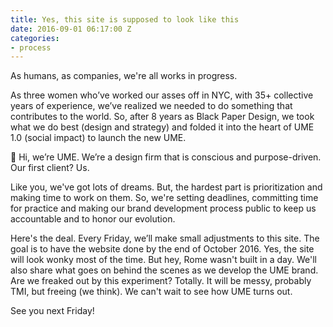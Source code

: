 ```yaml
---
title: Yes, this site is supposed to look like this
date: 2016-09-01 06:17:00 Z
categories:
- process
---
```


As humans, as companies, we're all works in progress.

As three women who’ve worked our asses off in NYC, with 35+ collective years of experience, we’ve realized we needed to do something that contributes to the world. So, after 8 years as Black Paper Design, we took what we do best (design and strategy) and folded it into the heart of UME 1.0 (social impact) to launch the new UME.

👋 Hi, we’re UME. We’re a design firm that is conscious and purpose-driven. Our first client? Us.

Like you, we've got lots of dreams. But, the hardest part is prioritization and making time to work on them. So, we're setting deadlines, committing time for practice and making our brand development process public to keep us accountable and to honor our evolution.

Here's the deal. Every Friday, we’ll make small adjustments to this site. The goal is to have the website done by the end of October 2016. Yes, the site will look wonky most of the time. But hey, Rome wasn't built in a day. We'll also share what goes on behind the scenes as we develop the UME brand. Are we freaked out by this experiment? Totally. It will be messy, probably TMI, but freeing (we think). We can't wait to see how UME turns out.

See you next Friday!
